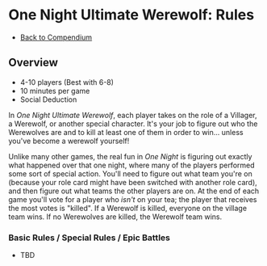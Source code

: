 # One Night Ultimate Werewolf: Rules

- [Back to Compendium](/fake-fan-adam/view/werewolf~compendium)

## Overview

- 4-10 players (Best with 6-8)
- 10 minutes per game
- Social Deduction

In *One Night Ultimate Werewolf*, each player takes on the role of a Villager, a Werewolf, or another special character.
It's your job to figure out who the Werewolves are and to kill at least one of them in order to win... unless you've become a werewolf yourself!

Unlike many other games, the real fun in *One Night* is figuring out exactly what happened over that one night, where many of the players
performed some sort of special action.
You'll need to figure out what team you're on (because your role card might have been switched with another role card),
and then figure out what teams the other players are on.
At the end of each game you'll vote for a player who *isn't* on your tea; the player that receives the most votes is "killed".
If a Werewolf is killed, everyone on the village team wins. 
If no Werewolves are killed, the Werewolf team wins.

### Basic Rules / Special Rules / Epic Battles

- TBD
